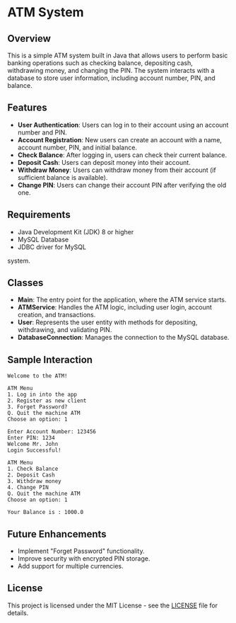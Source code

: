 # ATM System

## Overview
This is a simple ATM system built in Java that allows users to perform basic banking operations such as checking balance, depositing cash, withdrawing money, and changing the PIN. The system interacts with a database to store user information, including account number, PIN, and balance.

## Features
- **User Authentication**: Users can log in to their account using an account number and PIN.
- **Account Registration**: New users can create an account with a name, account number, PIN, and initial balance.
- **Check Balance**: After logging in, users can check their current balance.
- **Deposit Cash**: Users can deposit money into their account.
- **Withdraw Money**: Users can withdraw money from their account (if sufficient balance is available).
- **Change PIN**: Users can change their account PIN after verifying the old one.

## Requirements
- Java Development Kit (JDK) 8 or higher
- MySQL Database
- JDBC driver for MySQL

 system.

## Classes
- **Main**: The entry point for the application, where the ATM service starts.
- **ATMService**: Handles the ATM logic, including user login, account creation, and transactions.
- **User**: Represents the user entity with methods for depositing, withdrawing, and validating PIN.
- **DatabaseConnection**: Manages the connection to the MySQL database.

## Sample Interaction
```
Welcome to the ATM!

ATM Menu
1. Log in into the app
2. Register as new client
3. Forget Password?
Q. Quit the machine ATM
Choose an option: 1

Enter Account Number: 123456
Enter PIN: 1234
Welcome Mr. John
Login Successful!

ATM Menu
1. Check Balance
2. Deposit Cash
3. Withdraw money
4. Change PIN
Q. Quit the machine ATM
Choose an option: 1

Your Balance is : 1000.0
```

## Future Enhancements
- Implement "Forget Password" functionality.
- Improve security with encrypted PIN storage.
- Add support for multiple currencies.

## License
This project is licensed under the MIT License - see the [LICENSE](LICENSE) file for details.
